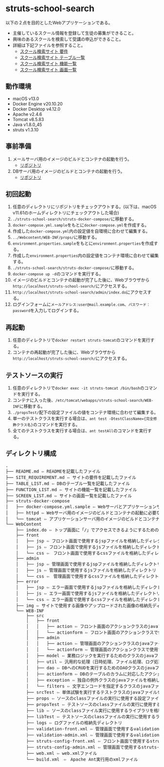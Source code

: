 # struts-school-search
以下の２点を目的としたWebアプリケーションである。
- 主催しているスクール情報を登録して生徒の募集ができること。
- 興味のあるスクールを検索して受講の申込ができること。
- 詳細は下記ファイルを参照すること。
    - [スクール検索サイト 要件](/SITE_REQUIREMENT.md)
    - [スクール検索サイト テーブル一覧](/TABLE_LIST.md)
    - [スクール検索サイト 機能一覧](/FUNCTION_LIST.md)
    - [スクール検索サイト 画面一覧](/SCREEN_LIST.md)

## 動作環境
- macOS v13.0
- Docker Engine v20.10.20
- Docker Desktop v4.12.0
- Apache v2.4.6
- Tomcat v8.5.83
- Java v1.8.0_45
- struts v1.3.10

## 事前準備
1. メールサーバ用のイメージのビルドとコンテナの起動を行う。
    - [リポジトリ](https://github.com/shu0n/postfix)
1. DBサーバ用のイメージのビルドとコンテナの起動を行う。
    - [リポジトリ](https://github.com/shu0n/oracle)

## 初回起動
1. 任意のディレクトリにリポジトリをチェックアウトする。(以下は、macOS v11.61のホームディレクトリにチェックアウトした場合)
1. `./struts-school-search/struts-docker-compose/`に移動する。
1. `docker-compose.yml.sample`をもとに`docker-compose.yml`を作成する。
1. 作成した`docker-compose.yml`内の設定値を自環境に合わせて編集する。
1. `../Webcontent/WEB-INF/props/`に移動する。
1. `environment.properties.sample`をもとに`environment.properties`を作成する。
1. 作成した`environment.properties`内の設定値をコンテナ環境に合わせて編集する。
1. `./struts-school-search/struts-docker-compose/`に移動する。
1. `docker-compose up -d`のコマンドを実行する。
1. イメージのビルドとコンテナの起動が完了した後に、Webブラウザから`http://localhost/struts-school-search/`にアクセスする。
1. `http://localhost/struts-school-search/admin/index.do`にアクセスする。
1. ログインフォームに`メールアドレス:user@mail.example.com`、`パスワード：password`を入力してログインする。

## 再起動
1. 任意のディレクトリで`docker restart struts-tomcat`のコマンドを実行する。
1. コンテナの再起動が完了した後に、Webブラウザから`http://localhost/struts-school-search/`にアクセスする。

## テストソースの実行
1. 任意のディレクトリで`docker exec -it struts-tomcat /bin/bash`のコマンドを実行する。
1. コンテナに入った後、`/etc/tomcat/webapps/struts-school-search/WEB-INF`に移動する。
1. `./propsTest/`配下の設定ファイルの値をコンテナ環境に合わせて編集する。
1. 単一のテストクラスを実行する場合は、`ant test -DtestClassName={完全修飾クラス名}`のコマンドを実行する。
1. 全てのテストクラスを実行する場合は、`ant testAll`のコマンドを実行する。

## ディレクトリ構成
<pre>
.
├── README.md ⇦ READMEを記載したファイル
├── SITE_REQUIREMENT.md ⇦ サイトの要件を記載したファイル
├── TABLE_LIST.md ⇦ DBのテーブル一覧を記載したファイル
├── FUNCTION_LIST.md ⇦ サイトの機能一覧を記載したファイル
├── SCREEN_LIST.md ⇦ サイトの画面一覧を記載したファイル
├── struts-docker-compose
│   ├── docker-compose.yml.sample ⇦ Webサーバとアプリケーションサーバのコンテナをまとめたdocker-composeのymlファイルのサンプル
│   ├── httpd ⇦ Webサーバ用のイメージのビルドとコンテナの起動に必要なファイルを格納したディレクトリ
│   └── tomcat ⇦ アプリケーションサーバ用のイメージのビルドとコンテナの起動に必要なファイルを格納したディレクトリ
└── WebContent
    ├── index.do ⇦ トップ画面に「/」でアクセスできるようにするためのファイル
    ├── front
    │   ├── jsp ⇦ フロント画面で使用するjspファイルを格納したディレクトリ
    │   ├── js ⇦ フロント画面で使用するjsファイルを格納したディレクトリ
    │   └── css ⇦　フロント画面で使用するcssファイルを格納したディレクトリ
    ├── admin
    │   ├── jsp ⇦ 管理画面で使用するjspファイルを格納したディレクトリ
    │   ├── js ⇦ 管理画面で使用するjsファイルを格納したディレクトリ
    │   └── css ⇦　管理画面で使用するcssファイルを格納したディレクトリ
    ├── error
    │   ├── jsp ⇦ エラー画面で使用するjspファイルを格納したディレクトリ
    │   ├── js ⇦ エラー画面で使用するjsファイルを格納したディレクトリ
    │   └── css ⇦ エラー画面で使用するcssファイルを格納したディレクトリ
    ├── img ⇦ サイトで使用する画像やアップロードされた画像の格納先ディレクトリ
    └── WEB-INF
        ├── src
        │   ├── front
        │   │   ├── action ⇦ フロント画面のアクションクラスのjavaファイルを格納したディレクトリ
        │   │   └── actionform ⇦ フロント画面のアクションクラスで使用するアクションフォームクラスのjavaファイルを格納したディレクトリ
        │   ├── admin
        │   │   ├── action ⇦ 管理画面のアクションクラスのjavaファイルを格納したディレクトリ
        │   │   └── actionform ⇦ 管理画面のアクションクラスで使用するアクションフォームクラスのjavaファイルを格納したディレクトリ
        │   ├── model ⇦ 業務ロジックを実行するためのクラスのjavaファイルを格納したディレクトリ
        │   ├── util ⇦ 汎用的な処理（日時処理、ファイル処理、ログ処理など）を実行するためのクラスのjavaファイルを格納したディレクトリ
        │   ├── dao ⇦ DBへのCRUDを実行するためのDAOクラスのjavaファイルを格納したディレクトリ
        │   ├── actionform ⇦ DBのテーブルのカラムに対応したアクションフォームクラスとWebアプリケーションで使用する項目を追加したアクションフォームクラスのjavaファイルを格納したディレクトリ
        │   ├── exception ⇦ 独自の例外クラスのjavaファイルを格納したディレクトリ
        │   └── filters ⇦ 文字エンコードを指定するクラスのjavaファイルを格納したディレクトリ
        ├── srcTest ⇦ 単体試験を実行するテストクラスのjavaファイルを格納したディレクトリ(配下のディレクトリ構成は./srcと対応)
        ├── props ⇦ ソースのclassファイルの実行に使用する設定ファイルを格納したディレクトリ
        ├── propsTest ⇦ テストソースのclassファイルの実行に使用する設定ファイルを格納したディレクトリ
        ├── lib ⇦ ソースのclassファイル実行に使用するライブラリを格納したディレクトリ
        ├── libTest ⇦ テストソースのclassファイルの実行に使用するライブラリを格納したディレクトリ
        ├── logs ⇦ ログファイルの格納先ディレクトリ
        ├── validation-front.xml ⇦ 管理画面で使用するvalidationのxmlファイル
        ├── validation-admin.xml ⇦ 管理画面で使用するvalidationのxmlファイル
        ├── struts-config-front.xml ⇦ フロント画面で使用するstruts-configのxmlファイル
        ├── struts-config-admin.xml ⇦ 管理画面で使用するstruts-configのxmlファイル
        ├── web.xml ⇦ web.xmlファイル
        └── build.xml　⇦　Apache Ant実行用のxmlファイル
</pre>
